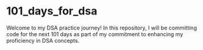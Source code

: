# 101_days_for_dsa
Welcome to my DSA practice journey! In this repository, I will be committing code for the next 101 days as part of my commitment to enhancing my proficiency in DSA concepts.
